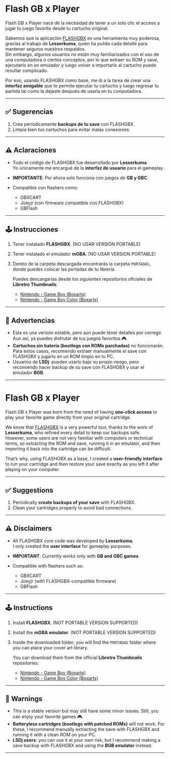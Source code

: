 # Flash GB x Player

Flash GB x Player nace de la necesidad de tener a un solo clic el acceso a jugar tu juego favorito desde tu cartucho original.  

Sabemos que la aplicación [FLASHGBX](https://github.com/lesserkuma/flashgbx) es una herramienta muy poderosa, gracias al trabajo de **Lesserkuma**, quien ha pulido cada detalle para mantener seguros nuestros respaldos.  
Sin embargo, algunos usuarios no están muy familiarizados con el uso de una computadora o ciertos conceptos, por lo que extraer su ROM y save, ejecutarlo en un emulador y luego volver a importarlo al cartucho puede resultar complicado.  

Por eso, usando FLASHGBX como base, me di a la tarea de crear una **interfaz amigable** que te permite ejecutar tu cartucho y luego regresar tu partida tal como la dejaste después de usarla en tu computadora.  

---

## ✅ Sugerencias
1. Crea periódicamente **backups de tu save** con FLASHGBX.  
2. Limpia bien tus cartuchos para evitar malas conexiones.  

---

## ⚠️ Aclaraciones
- Todo el código de FLASHGBX fue desarrollado por **Lesserkuma**.  
  Yo únicamente me encargué de la **interfaz de usuario** para el gameplay.  

- **IMPORTANTE**: Por ahora solo funciona con juegos de **GB y GBC**.  

- Compatible con flashers como:  
  - GBXCART  
  - Joeyjr (con firmware compatible con FLASHGBX)  
  - GBFlash  

---

## 🕹️ Instrucciones
1. Tener instalado **FLASHGBX**. (NO USAR VERSIÓN PORTABLE)
2. Tener instalado el emulador **mGBA**. (NO USAR VERSION PORTABLE)
3. Dentro de la carpeta descargada encontrarás la carpeta `PORTADAS`, donde puedes colocar las portadas de tu librería.  

   Puedes descargarlas desde los siguientes repositorios oficiales de **Libretro Thumbnails**:  
   - [Nintendo - Game Boy (Boxarts)](https://github.com/libretro-thumbnails/Nintendo_-_Game_Boy/tree/d963e89e95c1fe48df9fdb88ccb60f7d1ffc68d3/Named_Boxarts)  
   - [Nintendo - Game Boy Color (Boxarts)](https://github.com/libretro-thumbnails/Nintendo_-_Game_Boy_Color/tree/2c54e12ed7d9acd3124497bf5a9b107ab69d0d41/Named_Boxarts)  

---

## 🚨 Advertencias
- Esta es una versión estable, pero aún puede tener detalles por corregir. Aun así, ya puedes disfrutar de tus juegos favoritos 🎮.  
- **Cartuchos sin batería (bootlegs con ROMs parchadas)** no funcionarán. Para estos casos, recomiendo extraer manualmente el save con FLASHGBX y jugarlo en un ROM limpio en tu PC.  
- Usuarios de **LSDj**: pueden usarlo bajo su propio riesgo, pero recomiendo hacer backup de su save con FLASHGBX y usar el emulador **BGB**.  

---

# Flash GB x Player

Flash GB x Player was born from the need of having **one-click access** to play your favorite game directly from your original cartridge.  

We know that [FLASHGBX](https://github.com/lesserkuma/flashgbx) is a very powerful tool, thanks to the work of **Lesserkuma**, who refined every detail to keep our backups safe.  
However, some users are not very familiar with computers or technical terms, so extracting the ROM and save, running it in an emulator, and then importing it back into the cartridge can be difficult.  

That’s why, using FLASHGBX as a base, I created a **user-friendly interface** to run your cartridge and then restore your save exactly as you left it after playing on your computer.  

---

## ✅ Suggestions
1. Periodically **create backups of your save** with FLASHGBX.  
2. Clean your cartridges properly to avoid bad connections.  

---

## ⚠️ Disclaimers
- All FLASHGBX core code was developed by **Lesserkuma**.  
  I only created the **user interface** for gameplay purposes.  

- **IMPORTANT**: Currently works only with **GB and GBC games**.  

- Compatible with flashers such as:  
  - GBXCART  
  - Joeyjr (with FLASHGBX-compatible firmware)  
  - GBFlash  

---

## 🕹️ Instructions
1. Install **FLASHGBX**. (NOT PORTABLE VERSION SUPPORTED)
2. Install the **mGBA emulator**. (NOT PORTABLE VERSION SUPPORTED)
3. Inside the downloaded folder, you will find the `PORTADAS` folder where you can place your cover art library.  

   You can download them from the official **Libretro Thumbnails** repositories:  
   - [Nintendo - Game Boy (Boxarts)](https://github.com/libretro-thumbnails/Nintendo_-_Game_Boy/tree/d963e89e95c1fe48df9fdb88ccb60f7d1ffc68d3/Named_Boxarts)  
   - [Nintendo - Game Boy Color (Boxarts)](https://github.com/libretro-thumbnails/Nintendo_-_Game_Boy_Color/tree/2c54e12ed7d9acd3124497bf5a9b107ab69d0d41/Named_Boxarts)  

---

## 🚨 Warnings
- This is a stable version but may still have some minor issues. Still, you can enjoy your favorite games 🎮.  
- **Batteryless cartridges (bootlegs with patched ROMs)** will not work. For these, I recommend manually extracting the save with FLASHGBX and running it with a clean ROM on your PC.  
- **LSDj users**: you can use it at your own risk, but I recommend making a save backup with FLASHGBX and using the **BGB emulator** instead.  

---
